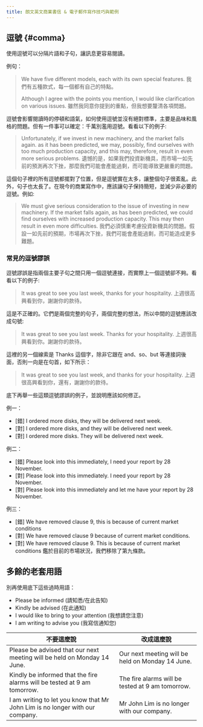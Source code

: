 ```yaml
---
title: 朗文英文商業書信 & 電子郵件寫作技巧與範例
---
```


## 逗號 {#comma}

使用逗號可以分隔片語和子句，讓訊息更容易閱讀。

例句：

> We have five different models, each with its own special features.
> 我們有五種款式，每一個都有自己的特點。
>
> Although I agree with the points you mention, I would like clarification on various issues.
> 雖然我同意你提到的重點，但我想要釐清各項問題。

逗號會影響閱讀時的停頓和語氣，如何使用逗號並沒有絕對標準，主要是品味和風格的問題。但有一件事可以確定：千萬別濫用逗號。看看以下的例子:

> Unfortunately, if we invest in new machinery, and the market falls again. as it has been predicted, we may, possibly, find ourselves with too much production capacity, and this may, therefore, result in even more serious problems.
> 遺憾的是，如果我們投資新機具，而市場一如先前的預測再次下挫，那麼我們可能會產能過剩，而可能導致更嚴重的問題。

這個句子裡的所有逗號都擺對了位置，但是逗號實在太多，讓整個句子很紊亂。此外，句子也太長了。在現今的商業寫作中，應該讓句子保持簡短，並減少非必要的逗號。例如:

> We must give serious consideration to the issue of investing in new machinery. If the market falls again, as has been predicted, we could find ourselves with increased production capacity. This may then result in even more difficulties.
> 我們必須慎重考慮投資新機具的問題。假設一如先前的預期，市場再次下挫，我們可能會產能過剩，而可能造成更多難題。

### 常見的逗號謬誤

逗號謬誤是指兩個主要子句之間只用一個逗號連接，而實際上一個逗號卻不夠。看看以下的例子:

> It was great to see you last week, thanks for your hospitality.
> 上週很高興看到你，謝謝你的款待。

這是不正確的。它們是兩個完整的句子，兩個完整的想法，所以中間的逗號應該改成句號:

> It was great to see you last week. Thanks for your hospitality.
> 上週很高興看到你。謝謝你的款待。

這裡的另一個線索是 Thanks 這個字，除非它跟在 and、so、but 等連接詞後面，否則一向是在句首，如下所示：

> It was great to see you last week, and thanks for your hospitality.
> 上週很高興看到你，還有，謝謝你的款待。

底下再舉一些這類逗號謬誤的例子，並說明應該如何修正。

例一：

- [錯] I ordered more disks, they will be delivered next week.
- [對] I ordered more disks, and they will be delivered next week.
- [對] I ordered more disks. They will be delivered next week.

例二：

- [錯] Please look into this immediately, I need your report by 28 November.
- [對] Please look into this immediately. I need your report by 28 November.
- [對] Please look into this immediately and let me have your report by 28 November.

例三：

- [錯] We have removed clause 9, this is because of current market conditions
- [對] We have removed clause 9 because of current market conditions.
- [對] We have removed clause 9. This is because of current market conditions
  鑑於目前的市場狀況，我們移除了第九條款。

## 多餘的老套用語

別再使用底下這些過時用語：

- Please be informed (請知悉/在此告知)
- Kindly be advised (在此通知)
- I would like to bring to your attention (我想請您注意)
- I am writing to advise you (我寫信通知您)

| 不要這麼說 | 改成這麼說 |
|----------|-----------|
| Please be advised that our next meeting will be held on Monday 14 June. | Our next meeting will be held on Monday 14 June. |
| Kindly be informed that the fire alarms will be tested at 9 am tomorrow. | The fire alarms will be tested at 9 am tomorrow. |
| I am writing to let you know that Mr John Lim is no longer with our company. | Mr John Lim is no longer with our company. |
